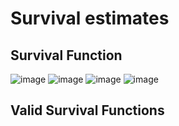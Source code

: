 # Survival estimates
## Survival Function
![image](https://github.com/anjiladhikari/AI-for-medical/assets/21165474/19565dc8-a7dc-4825-b587-9aa76a4a1247)
![image](https://github.com/anjiladhikari/AI-for-medical/assets/21165474/4b7517ed-0ce9-4893-9de2-921d08ecd090)
![image](https://github.com/anjiladhikari/AI-for-medical/assets/21165474/2d57cfcf-bef0-4739-93b3-937b8786eace)
![image](https://github.com/anjiladhikari/AI-for-medical/assets/21165474/74b56405-49b0-453d-96db-b6e587da6d38)
## Valid Survival Functions
